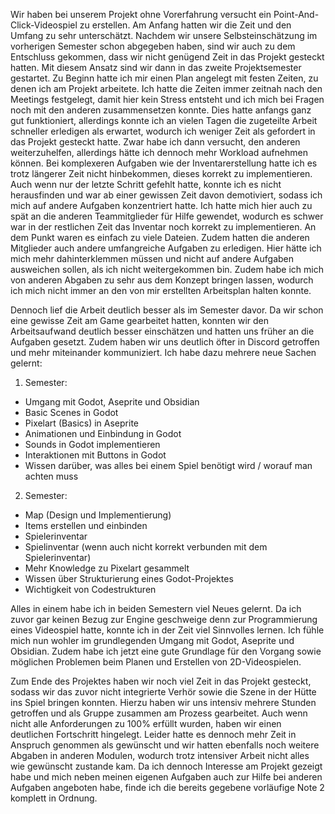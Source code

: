 
Wir haben bei unserem Projekt ohne Vorerfahrung versucht ein Point-And-Click-Videospiel zu erstellen. Am Anfang hatten wir die Zeit und den Umfang zu sehr unterschätzt. Nachdem wir unsere Selbsteinschätzung im vorherigen Semester schon abgegeben haben, sind wir auch zu dem Entschluss gekommen, dass wir nicht genügend Zeit in das Projekt gesteckt hatten. Mit diesem Ansatz sind wir dann in das zweite Projektsemester gestartet. Zu Beginn hatte ich mir einen Plan angelegt mit festen Zeiten, zu denen ich am Projekt arbeitete. Ich hatte die Zeiten immer zeitnah nach den Meetings festgelegt, damit hier kein Stress entsteht und ich mich bei Fragen noch mit den anderen zusammensetzen konnte. Dies hatte anfangs ganz gut funktioniert, allerdings konnte ich an vielen Tagen die zugeteilte Arbeit schneller erledigen als erwartet, wodurch ich weniger Zeit als gefordert in das Projekt gesteckt hatte. Zwar habe ich dann versucht, den anderen weiterzuhelfen, allerdings hätte ich dennoch mehr Workload aufnehmen können. Bei komplexeren Aufgaben wie der Inventarerstellung hatte ich es trotz längerer Zeit nicht hinbekommen, dieses korrekt zu implementieren. Auch wenn nur der letzte Schritt gefehlt hatte, konnte ich es nicht herausfinden und war ab einer gewissen Zeit davon demotiviert, sodass ich mich auf andere Aufgaben konzentriert hatte. Ich hatte mich hier auch zu spät an die anderen Teammitglieder für Hilfe gewendet, wodurch es schwer war in der restlichen Zeit das Inventar noch korrekt zu implementieren. An dem Punkt waren es einfach zu viele Dateien. Zudem hatten die anderen Mitglieder auch andere umfangreiche Aufgaben zu erledigen. Hier hätte ich mich mehr dahinterklemmen müssen und nicht auf andere Aufgaben ausweichen sollen, als ich nicht weitergekommen bin. Zudem habe ich mich von anderen Abgaben zu sehr aus dem Konzept bringen lassen, wodurch ich mich nicht immer an den von mir erstellten Arbeitsplan halten konnte.

Dennoch lief die Arbeit deutlich besser als im Semester davor. Da wir schon eine gewisse Zeit am Game gearbeitet hatten, konnten wir den Arbeitsaufwand deutlich besser einschätzen und hatten uns früher an die Aufgaben gesetzt. Zudem haben wir uns deutlich öfter in Discord getroffen und mehr miteinander kommuniziert. Ich habe dazu mehrere neue Sachen gelernt:

1. Semester:
- Umgang mit Godot, Aseprite und Obsidian
- Basic Scenes in Godot
- Pixelart (Basics) in Aseprite
- Animationen und Einbindung in Godot
- Sounds in Godot implementieren
- Interaktionen mit Buttons in Godot
- Wissen darüber, was alles bei einem Spiel benötigt wird / worauf man achten muss

2. Semester:
- Map (Design und Implementierung)
- Items erstellen und einbinden
- Spielerinventar
- Spielinventar (wenn auch nicht korrekt verbunden mit dem Spielerinventar)
- Mehr Knowledge zu Pixelart gesammelt
- Wissen über Strukturierung eines Godot-Projektes
- Wichtigkeit von Codestrukturen

Alles in einem habe ich in beiden Semestern viel Neues gelernt. Da ich zuvor gar keinen Bezug zur Engine geschweige denn zur Programmierung eines Videospiel hatte, konnte ich in der Zeit viel Sinnvolles lernen. Ich fühle mich nun wohler im grundlegenden Umgang mit Godot, Aseprite und Obsidian. Zudem habe ich jetzt eine gute Grundlage für den Vorgang sowie möglichen Problemen beim Planen und Erstellen von 2D-Videospielen.

Zum Ende des Projektes haben wir noch viel Zeit in das Projekt gesteckt, sodass wir das zuvor nicht integrierte Verhör sowie die Szene in der Hütte ins Spiel bringen konnten. Hierzu haben wir uns intensiv mehrere Stunden getroffen und als Gruppe zusammen am Prozess gearbeitet. Auch wenn nicht alle Anforderungen zu 100% erfüllt wurden, haben wir einen deutlichen Fortschritt hingelegt. Leider hatte es dennoch mehr Zeit in Anspruch genommen als gewünscht und wir hatten ebenfalls noch weitere Abgaben in anderen Modulen, wodurch trotz intensiver Arbeit nicht alles wie gewünscht zustande kam. Da ich dennoch Interesse am Projekt gezeigt habe und mich neben meinen eigenen Aufgaben auch zur Hilfe bei anderen Aufgaben angeboten habe, finde ich die bereits gegebene vorläufige Note 2 komplett in Ordnung.